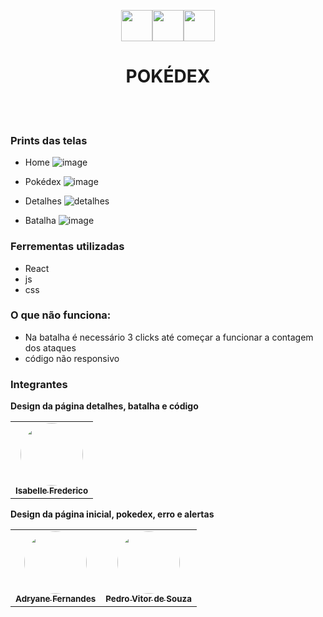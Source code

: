 <p align='center'><img src='https://user-images.githubusercontent.com/77753437/115879372-f79af080-a41f-11eb-9d6b-58799c227e2c.png' width="50" /><img src='https://user-images.githubusercontent.com/77753437/115879375-f8cc1d80-a41f-11eb-875c-aac84312f0ac.png' width="50" /><img src='https://user-images.githubusercontent.com/77753437/115879378-f8cc1d80-a41f-11eb-8ba7-ca1756872043.png' width="50" /></p>
<h1 align='center'>POKÉDEX</h1>
<br /><br />

### Prints das telas
- Home
![image](https://user-images.githubusercontent.com/76170319/115942304-f699ab80-a47f-11eb-9a54-46ab00a61de0.png)

- Pokédex
![image](https://user-images.githubusercontent.com/76170319/115942328-129d4d00-a480-11eb-9a38-c14dd9d582e1.png)

- Detalhes
![detalhes](https://user-images.githubusercontent.com/77753437/116606606-5b815580-a907-11eb-839b-abf549c18e18.png)

- Batalha
![image](https://user-images.githubusercontent.com/77753437/116606577-50c6c080-a907-11eb-902c-44f6e7d52e92.png)



### Ferrementas utilizadas
- React
- js
- css

### O que não funciona: 
- Na batalha é necessário 3 clicks até começar a funcionar a contagem dos ataques
- código não responsivo

### Integrantes
<b>Design da página detalhes, batalha e código</b> 
<table>
  <tr style="border: none;">
    <td align="center"><a href="https://github.com/IsabelleFrederico"><img style="border-radius: 50%;" src="https://avatars.githubusercontent.com/u/77753437?v=4" width="100px;" alt=""/><br /><sub><b>Isabelle Frederico</b></sub></a><br />
  </tr>
</table>

<b>Design da página inicial, pokedex, erro e alertas</b> 
<table>
  <tr style="border: none;">
  <td align="center"><a href="https://github.com/adryanefernandes"><img style="border-radius: 50%;" src="https://avatars.githubusercontent.com/u/76170319?s=400&u=c79a37b29d25709e380c64ae9d9432b35f72638e&v=4" width="100px;" alt=""/><br /><sub><b>Adryane Fernandes</b></sub></a><br />
  <td align="center"><a href="https://github.com/pedrovitors"><img style="border-radius: 50%;" src="https://avatars.githubusercontent.com/u/77745664?v=4" width="100px;" alt=""/><br /><sub><b>Pedro Vitor de Souza</b></sub></a><br />
  </tr>
</table>
